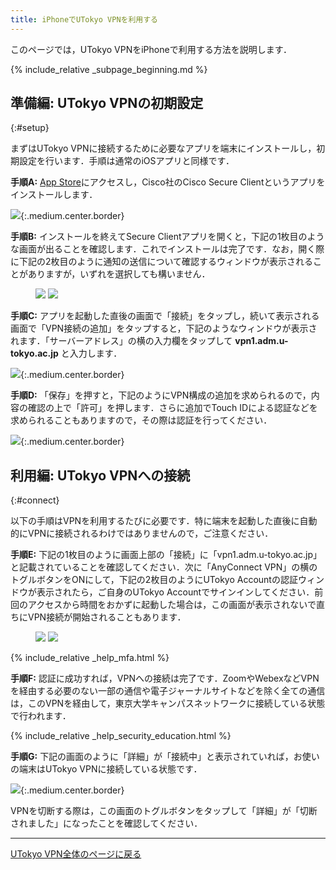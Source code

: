 ```yaml
---
title: iPhoneでUTokyo VPNを利用する 
---
```


このページでは，UTokyo VPNをiPhoneで利用する方法を説明します．

{% include_relative _subpage_beginning.md %}
## 準備編: UTokyo VPNの初期設定
{:#setup}

まずはUTokyo VPNに接続するために必要なアプリを端末にインストールし，初期設定を行います．手順は通常のiOSアプリと同様です．

**手順A:** [App Store](https://apps.apple.com/jp/app/cisco-anyconnect/id1135064690)にアクセスし，Cisco社のCisco Secure Clientというアプリをインストールします．

![](img/iphone01-app-store.png){:.medium.center.border}

**手順B:** インストールを終えてSecure Clientアプリを開くと，下記の1枚目のような画面が出ることを確認します．これでインストールは完了です．なお，開く際に下記の2枚目のように通知の送信について確認するウィンドウが表示されることがありますが，いずれを選択しても構いません．

<figure class="gallery">
  <img src="img/iphone02-setup_home.png" class="border">
  <img src="img/iphone03-setup_home_popup_notify.png" class="border">
</figure>

**手順C:** アプリを起動した直後の画面で「接続」をタップし，続いて表示される画面で「VPN接続の追加」をタップすると，下記のようなウィンドウが表示されます．「サーバーアドレス」の横の入力欄をタップして **vpn1.adm.u-tokyo.ac.jp** と入力します．

![](img/iphone04-setup_home_connections_add-vpn-connection.png){:.medium.center.border}

**手順D:** 「保存」を押すと，下記のようにVPN構成の追加を求められるので，内容の確認の上で「許可」を押します．さらに追加でTouch IDによる認証などを求められることもありますので，その際は認証を行ってください．

![](img/iphone05-setup_home_connections_add-vpn-connection_popup_config.png){:.medium.center.border}


## 利用編: UTokyo VPNへの接続
{:#connect}

以下の手順はVPNを利用するたびに必要です．特に端末を起動した直後に自動的にVPNに接続されるわけではありませんので，ご注意ください．

**手順E:** 下記の1枚目のように画面上部の「接続」に「vpn1.adm.u-tokyo.ac.jp」と記載されていることを確認してください．次に「AnyConnect VPN」の横のトグルボタンをONにして，下記の2枚目のようにUTokyo Accountの認証ウィンドウが表示されたら，ご自身のUTokyo Accountでサインインしてください．前回のアクセスから時間をおかずに起動した場合は，この画面が表示されないで直ちにVPN接続が開始されることもあります．

<figure class="gallery">
  <img src="img/iphone06-home_disconnected.png" class="border">
  <img src="img/iphone07-signin_.png" class="border">
</figure>

{% include_relative _help_mfa.html %}

**手順F:** 認証に成功すれば，VPNへの接続は完了です．ZoomやWebexなどVPNを経由する必要のない一部の通信や電子ジャーナルサイトなどを除く全ての通信は，このVPNを経由して，東京大学キャンパスネットワークに接続している状態で行われます．

{% include_relative _help_security_education.html %}

**手順G:** 下記の画面のように「詳細」が「接続中」と表示されていれば，お使いの端末はUTokyo VPNに接続している状態です．

![](img/iphone08-home_connected.png){:.medium.center.border}

VPNを切断する際は，この画面のトグルボタンをタップして「詳細」が「切断されました」になったことを確認してください．

---

[UTokyo VPN全体のページに戻る](.)
